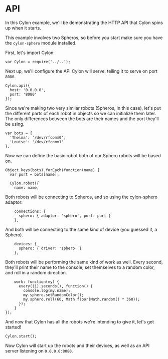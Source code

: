 # API

In this Cylon example, we'll be demonstrating the HTTP API that Cylon spins up
when it starts.

This example involves two Spheros, so before you start make sure you have the
`cylon-sphero` module installed.

First, let's import Cylon:

    var Cylon = require('../..');

Next up, we'll configure the API Cylon will serve, telling it to serve on port
`8080`.

    Cylon.api({
      host: '0.0.0.0',
      port: '8080'
    });

Since we're making two very similar robots (Spheros, in this case), let's put
the different parts of each robot in objects so we can initialize them later.
The only differences between the bots are their names and the port they'll be
using.

    var bots = {
      'Thelma': '/dev/rfcomm0',
      'Louise': '/dev/rfcomm1'
    };

Now we can define the basic robot both of our Sphero robots will be based on.

    Object.keys(bots).forEach(function(name) {
      var port = bots[name];

      Cylon.robot({
        name: name,

Both robots will be connecting to Spheros, and so using the cylon-sphero
adaptor:

        connections: {
          sphero: { adaptor: 'sphero', port: port }
        },

And both will be connecting to the same kind of device (you guessed it,
a Sphero).

        devices: {
          sphero: { driver: 'sphero' }
        },

Both robots will be performing the same kind of work as well.  Every second,
they'll print their name to the console, set themselves to a random color, and
roll in a random direction.

        work: function(my) {
          every((1).seconds(), function() {
            console.log(my.name);
            my.sphero.setRandomColor();
            my.sphero.roll(60, Math.floor(Math.random() * 360));
          });
        }
    });

And now that Cylon has all the robots we're intending to give it, let's get
started!

    Cylon.start();

Now Cylon will start up the robots and their devices, as well as an API server
listening on `0.0.0.0:8080`.
